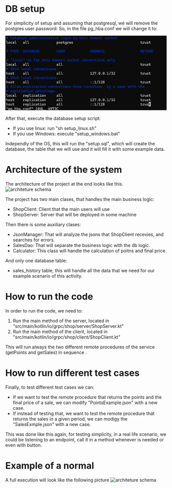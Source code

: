 # DB setup

For simplicity of setup and assuming that postgresql, we will remove the postgres user password: So, in the file pg_hba.conf we will change it to:

![pg_hba.conf file](img/1-password.png)

After that, execute the database setup script:

* If you use linux: run "sh setup_linux.sh"
* If you use Windows: execute "setup_windows.bat"
  
Independly of the OS, this will run the "setup.sql", which will create the database, the table that we will use and it will fill it with some example data.

# Architecture of the system
The architecture of the project at the end looks like this.
![architeture schema](img/2-architecture.png)

The project has two main clases, that handles the main business logic:

* ShopClient: Client that the main users will use
* ShopServer: Server that will be deployed in some machine

Then there is some auxiliary clases:

* JsonManager: That will analyze the jsons that ShopClient recevies, and searches for errors.
* SalesDao: That will separate the business logic with the db logic.
* Calculator: This class will handle the calculation of poitns and final price.

And only one database table:
* sales_history table, this will handle all the data that we need for our example scenario of this activity.

# How to run the code
In order to run the code, we need to:

1. Run the main method of the server, located in "src/main/kotlin/io/grpc/shop/server/ShopServer.kt"
2. Run the main method of the client, located in "src/main/kotlin/io/grpc/shop/client/ShopClient.kt"

This will run always the two different remote procedures of the service (getPoints and getSales) in sequence .

# How to run different test cases
Finally, to test different test cases we can:

* If we want to test the remote procedure that returns the points and the final price of a sale, we can modify "PointsExample.json" with a new case.
* If instead of testing that, we want to test the remote procedure that returns the sales in a given period, we can modigy the "SalesExmple.json" with a new case.

This was done like this again, for testing simplicity, in a real life scenario, we could be listening to an endpoint, call it in a method whenever is needed or even with  button.


# Example of a normal 
A full execution will look like the following picture
![architeture schema](img/3-ExecutionOutput.png)
